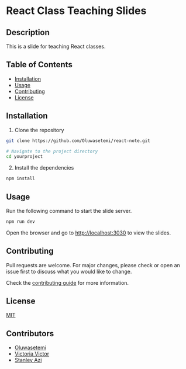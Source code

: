 # React Class Teaching Slides

<!-- [![Netlify Status](https://api.netlify.com/api/v1/badges/60445541-0ee9-4604-8ef8-3fd950aa9d2a/deploy-status)](https://app.netlify.com/sites/javascript-note/deploys) -->

## Description

This is a slide for teaching React classes.

## Table of Contents

- [Installation](#installation)
- [Usage](#usage)
- [Contributing](#contributing)
- [License](#license)

## Installation

1. Clone the repository

```bash
git clone https://github.com/Oluwasetemi/react-note.git

# Navigate to the project directory
cd yourproject
```

2. Install the dependencies

```bash
npm install
```

## Usage

Run the following command to start the slide server.

```bash
npm run dev
```

Open the browser and go to [http://localhost:3030](http://localhost:3030) to view the slides.

## Contributing

Pull requests are welcome. For major changes, please check or open an issue first to discuss what you would like to change.

Check the [contributing guide](CONTRIBUTING.md) for more information.

## License

[MIT](LICENSE)

## Contributors

- [Oluwasetemi](https://github.com/Oluwasetemi)
- [Victoria Victor](https://github.com/victorvictoria-maker)
- [Stanley Azi](https://github.com/Stan015)
